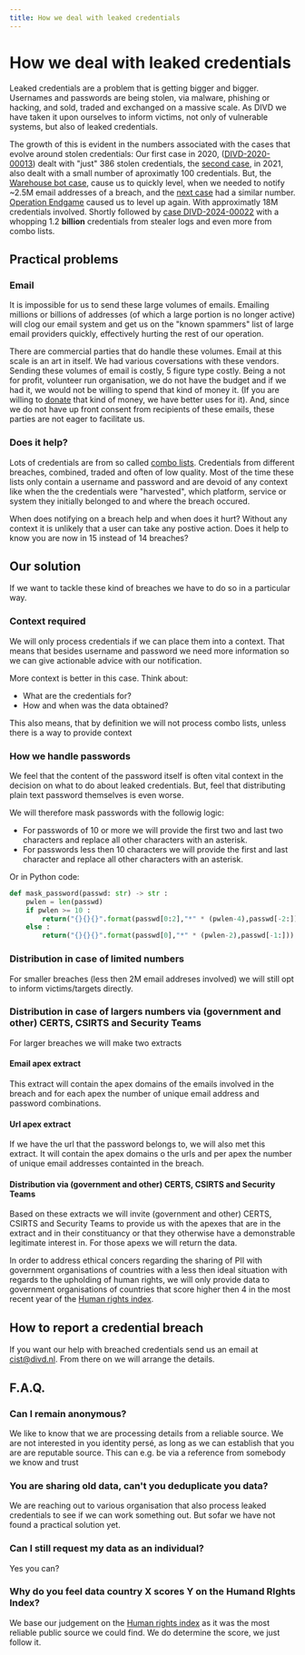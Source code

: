 ```yaml
---
title: How we deal with leaked credentials
---
```

# How we deal with leaked credentials

Leaked credentials are a problem that is getting bigger and bigger. Usernames and passwords are being stolen, via malware, phishing or hacking, and sold, traded and exchanged on a massive scale. As  DIVD we have taken it upon ourselves to inform victims, not only of vulnerable systems, but also of leaked credentials.

The growth of this is evident in the numbers associated with the cases that evolve around stolen credentials:
Our first case in 2020, ([DIVD-2020-00013](/DIVD-2020-00013)) dealt with "just" 386 stolen credentials, the [second case](/DIVD-2021-00004), in 2021, also dealt with a small number of aproximatly 100 credentials. But, the [Warehouse bot case](/DIVD-2021-00012), cause us to quickly level, when we needed to notify ~2.5M email addresses of a breach, and the [next case](/DIVD-2021-00015) had a similar number.
[Operation Endgame](/DIVD-2024-00019) caused us to level up again. With approximatly 18M credentials involved. Shortly followed by [case DIVD-2024-00022](/DIVD-2024-00022) with a whopping 1.2 **billion** credentials from stealer logs and even more from combo lists.

## Practical problems

### Email

It is impossible for us to send these large volumes of emails. Emailing millions or billions of addresses (of which a large portion is no longer active) will clog our email system and get us on the "known spammers" list of large email providers quickly, effectively hurting the rest of our operation.

There are commercial parties that do handle these volumes. Email at this scale is an art in itself. We had various coversations with these vendors. Sending these volumes of email is costly, 5 figure type costly. Being a not for profit, volunteer run organisation, we do not have the budget and if we had it, we would not be willing to spend that kind of money it. (If you are willing to [donate](https://www.divd.nl/donate) that kind of money, we have better uses for it). And, since we do not have up front consent from recipients of these emails, these parties are not eager to facilitate us.

### Does it help?

Lots of credentials are from so called [combo lists](https://scirge.com/glossary/combo-list). Credentials from different breaches, combined, traded and often of low quality. Most of the time these lists only contain a username and password and are devoid of any context like when the the credentials were "harvested", which platform, service or system they initially belonged to and where the breach occured.

When does notifying on a breach help and when does it hurt? Without any context it is unlikely that a user can take any postive action. Does it help to know you are now in 15 instead of 14 breaches?

## Our solution

If we want to tackle these kind of breaches we have to do so in a particular way.

### Context required

We will only process credentials if we can place them into a context. That means that besides username and password we need more information so we can give actionable advice with our notification. 

More context is better in this case. Think about:
* What are the credentials for?
* How and when was the data obtained?

This also means, that by definition we will not process combo lists, unless there is a way to provide context

### How we handle passwords

We feel that the content of the password itself is often vital context in the decision on what to do about leaked credentials. But, feel that distributing plain text password themselves is even worse. 

We will therefore mask passwords with the followig logic:
* For passwords of 10 or more we will provide the first two and last two characters and replace all other characters with an asterisk.
* For passwords less then 10 characters we will provide the first and last character and replace all other characters with an asterisk.

Or in Python code:

```python
def mask_password(passwd: str) -> str :
    pwlen = len(passwd)
    if pwlen >= 10 :
        return("{}{}{}".format(passwd[0:2],"*" * (pwlen-4),passwd[-2:]))
    else :
        return("{}{}{}".format(passwd[0],"*" * (pwlen-2),passwd[-1:]))
```

### Distribution in case of limited numbers

For smaller breaches (less then 2M email addreses involved) we will still opt to inform victims/targets directly.

### Distribution in case of largers numbers via (government and other) CERTS, CSIRTS and Security Teams

For larger breaches we will make two extracts

#### Email apex extract

This extract will contain the apex domains of the emails involved in the breach and for each apex the number of unique email address and password combinations.

#### Url apex extract

If we have the url that the password belongs to, we will also met this extract. It will contain the apex domains o the urls and per apex the number of unique email addresses containted in the breach.

#### Distribution via (government and other) CERTS, CSIRTS and Security Teams

Based on these extracts we will invite (government and other) CERTS, CSIRTS and Security Teams to provide us with the apexes that are in the extract and in their constituancy or that they otherwise have a demonstrable legitimate interest in. For those apexs we will return the data.

In order to address ethical concers regarding the sharing of PII with government organisations of countries with a less then ideal situation with regards to the upholding of human rights, we will only provide data to government organisations of countries that score higher then 4 in the most recent year of the [Human rights index](https://ourworldindata.org/grapher/human-rights-index-vdem).

## How to report a credential breach

If you want our help with breached credentials send us an email at cist@divd.nl. From there on we will arrange the details.

## F.A.Q.

### Can I remain anonymous?

We like to know that we are processing details from a reliable source. We are not interested in you identity persé, as long as we can  establish that you are are reputable source. This can e.g. be via a reference from somebody we know and trust

### You are sharing old data, can't you deduplicate you data?

We are reaching out to various organisation that also process leaked credentials to see if we can work something out. But sofar we have not found a practical solution yet.

### Can I still request my data as an individual?

Yes you can?

### Why do you feel data country X scores Y on the Humand RIghts Index?

We base our judgement on the [Human rights index](https://ourworldindata.org/grapher/human-rights-index-vdem) as it was the most reliable public source we could find. We do determine the score, we just follow it.


